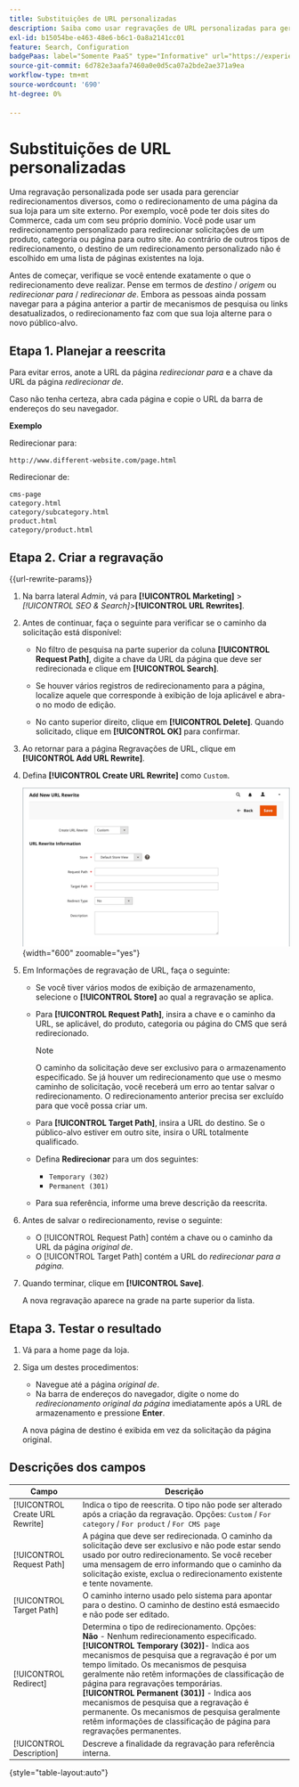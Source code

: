 ```yaml
---
title: Substituições de URL personalizadas
description: Saiba como usar regravações de URL personalizadas para gerenciar redirecionamentos diversos na loja da Commerce.
exl-id: b15054be-e463-48e6-b6c1-0a8a2141cc01
feature: Search, Configuration
badgePaas: label="Somente PaaS" type="Informative" url="https://experienceleague.adobe.com/pt-br/docs/commerce/user-guides/product-solutions" tooltip="Aplica-se somente a projetos do Adobe Commerce na nuvem (infraestrutura do PaaS gerenciada pela Adobe) e a projetos locais."
source-git-commit: 6d782e3aafa7460a0e0d5ca07a2bde2ae371a9ea
workflow-type: tm+mt
source-wordcount: '690'
ht-degree: 0%

---
```


# Substituições de URL personalizadas

Uma regravação personalizada pode ser usada para gerenciar redirecionamentos diversos, como o redirecionamento de uma página da sua loja para um site externo. Por exemplo, você pode ter dois sites do Commerce, cada um com seu próprio domínio. Você pode usar um redirecionamento personalizado para redirecionar solicitações de um produto, categoria ou página para outro site. Ao contrário de outros tipos de redirecionamento, o destino de um redirecionamento personalizado não é escolhido em uma lista de páginas existentes na loja.

Antes de começar, verifique se você entende exatamente o que o redirecionamento deve realizar. Pense em termos de _destino_ / _origem_ ou _redirecionar para_ / _redirecionar de_. Embora as pessoas ainda possam navegar para a página anterior a partir de mecanismos de pesquisa ou links desatualizados, o redirecionamento faz com que sua loja alterne para o novo público-alvo.

## Etapa 1. Planejar a reescrita

Para evitar erros, anote a URL da página _redirecionar para_ e a chave da URL da página _redirecionar de_.

Caso não tenha certeza, abra cada página e copie o URL da barra de endereços do seu navegador.

**Exemplo**

Redirecionar para:

    http://www.different-website.com/page.html

Redirecionar de:

    cms-page
    category.html
    category/subcategory.html
    product.html
    category/product.html

## Etapa 2. Criar a regravação

{{url-rewrite-params}}

1. Na barra lateral _Admin_, vá para **[!UICONTROL Marketing]** > _[!UICONTROL SEO & Search]_>**[!UICONTROL URL Rewrites]**.

1. Antes de continuar, faça o seguinte para verificar se o caminho da solicitação está disponível:

   - No filtro de pesquisa na parte superior da coluna **[!UICONTROL Request Path]**, digite a chave da URL da página que deve ser redirecionada e clique em **[!UICONTROL Search]**.

   - Se houver vários registros de redirecionamento para a página, localize aquele que corresponde à exibição de loja aplicável e abra-o no modo de edição.

   - No canto superior direito, clique em **[!UICONTROL Delete]**. Quando solicitado, clique em **[!UICONTROL OK]** para confirmar.

1. Ao retornar para a página Regravações de URL, clique em **[!UICONTROL Add URL Rewrite]**.

1. Defina **[!UICONTROL Create URL Rewrite]** como `Custom`.

   ![substituições de URL - personalizadas](./assets/url-rewrite-custom.png){width="600" zoomable="yes"}

1. Em Informações de regravação de URL, faça o seguinte:

   - Se você tiver vários modos de exibição de armazenamento, selecione o **[!UICONTROL Store]** ao qual a regravação se aplica.

   - Para **[!UICONTROL Request Path]**, insira a chave e o caminho da URL, se aplicável, do produto, categoria ou página do CMS que será redirecionado.

     >[!NOTE]
     >
     >O caminho da solicitação deve ser exclusivo para o armazenamento especificado. Se já houver um redirecionamento que use o mesmo caminho de solicitação, você receberá um erro ao tentar salvar o redirecionamento. O redirecionamento anterior precisa ser excluído para que você possa criar um.

   - Para **[!UICONTROL Target Path]**, insira a URL do destino. Se o público-alvo estiver em outro site, insira o URL totalmente qualificado.

   - Defina **Redirecionar** para um dos seguintes:

      - `Temporary (302)`
      - `Permanent (301)`

   - Para sua referência, informe uma breve descrição da reescrita.

1. Antes de salvar o redirecionamento, revise o seguinte:

   - O [!UICONTROL Request Path] contém a chave ou o caminho da URL da página _original de_.
   - O [!UICONTROL Target Path] contém a URL do _redirecionar para a página_.

1. Quando terminar, clique em **[!UICONTROL Save]**.

   A nova regravação aparece na grade na parte superior da lista.

## Etapa 3. Testar o resultado

1. Vá para a home page da loja.

1. Siga um destes procedimentos:

   - Navegue até a página _original de_.
   - Na barra de endereços do navegador, digite o nome do _redirecionamento original da página_ imediatamente após a URL de armazenamento e pressione **Enter**.

   A nova página de destino é exibida em vez da solicitação da página original.

## Descrições dos campos

| Campo | Descrição |
|--- |--- |
| [!UICONTROL Create URL Rewrite] | Indica o tipo de reescrita. O tipo não pode ser alterado após a criação da regravação. Opções: `Custom` / `For category` / `For product` / `For CMS page` |
| [!UICONTROL Request Path] | A página que deve ser redirecionada. O caminho da solicitação deve ser exclusivo e não pode estar sendo usado por outro redirecionamento. Se você receber uma mensagem de erro informando que o caminho da solicitação existe, exclua o redirecionamento existente e tente novamente. |
| [!UICONTROL Target Path] | O caminho interno usado pelo sistema para apontar para o destino. O caminho de destino está esmaecido e não pode ser editado. |
| [!UICONTROL Redirect] | Determina o tipo de redirecionamento. Opções: <br/>**Não** - Nenhum redirecionamento especificado. <br/>**[!UICONTROL Temporary (302)]**- Indica aos mecanismos de pesquisa que a regravação é por um tempo limitado. Os mecanismos de pesquisa geralmente não retêm informações de classificação de página para regravações temporárias.<br/>**[!UICONTROL Permanent (301)]** - Indica aos mecanismos de pesquisa que a regravação é permanente. Os mecanismos de pesquisa geralmente retêm informações de classificação de página para regravações permanentes. |
| [!UICONTROL Description] | Descreve a finalidade da regravação para referência interna. |

{style="table-layout:auto"}
